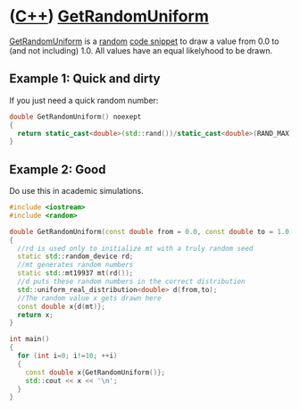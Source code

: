 # ([C++](Cpp.md)) [GetRandomUniform](CppGetRandomUniform.md)

[GetRandomUniform](CppGetRandomUniform.md) is a [random](CppStdRand.mdom.md)
[code snippet](CppCodeSnippets.md) to draw a value from 0.0 to (and not
including) 1.0. All values have an equal likelyhood to be drawn.

## Example 1: Quick and dirty

If you just need a quick random number:

```c++
double GetRandomUniform() noexept
{
  return static_cast<double>(std::rand())/static_cast<double>(RAND_MAX);
}
```

## Example 2: Good

Do use this in academic simulations.

```c++
#include <iostream>
#include <random>

double GetRandomUniform(const double from = 0.0, const double to = 1.0)
{
  //rd is used only to initialize mt with a truly random seed
  static std::random_device rd;
  //mt generates random numbers
  static std::mt19937 mt(rd());
  //d puts these random numbers in the correct distribution
  std::uniform_real_distribution<double> d(from,to);
  //The random value x gets drawn here
  const double x{d(mt)};
  return x;
}

int main()
{
  for (int i=0; i!=10; ++i)
  {
    const double x{GetRandomUniform()};
    std::cout << x << '\n';
  }
}
```
